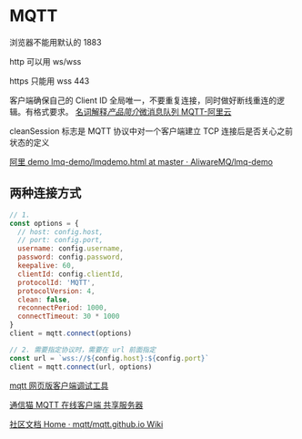 # MQTT

浏览器不能用默认的 1883

http 可以用 ws/wss

https 只能用 wss 443

客户端确保自己的 Client ID 全局唯一，不要重复连接，同时做好断线重连的逻辑。有格式要求。
[名词解释*产品简介*微消息队列 MQTT-阿里云](https://help.aliyun.com/document_detail/42420.html?spm=a2c4g.11186623.2.11.7bbf4967RXsZHo)

cleanSession 标志是 MQTT 协议中对一个客户端建立 TCP 连接后是否关心之前状态的定义

[阿里 demo lmq-demo/lmqdemo.html at master · AliwareMQ/lmq-demo](https://github.com/AliwareMQ/lmq-demo/blob/master/lmq-js-demo/lmqdemo.html)

## 两种连接方式

```js
// 1.
const options = {
  // host: config.host,
  // port: config.port,
  username: config.username,
  password: config.password,
  keepalive: 60,
  clientId: config.clientId,
  protocolId: 'MQTT',
  protocolVersion: 4,
  clean: false,
  reconnectPeriod: 1000,
  connectTimeout: 30 * 1000
}
client = mqtt.connect(options)

// 2. 需要指定协议时，需要在 url 前面指定
const url = `wss://${config.host}:${config.port}`
client = mqtt.connect(url, options)
```

[mqtt 网页版客户端调试工具](https://codepen.io/cyio/pen/jJaQqX)

[通信猫 MQTT 在线客户端 共享服务器](http://www.tongxinmao.com/txm/webmqtt.php)

[社区文档 Home · mqtt/mqtt.github.io Wiki](https://github.com/mqtt/mqtt.github.io/wiki)

